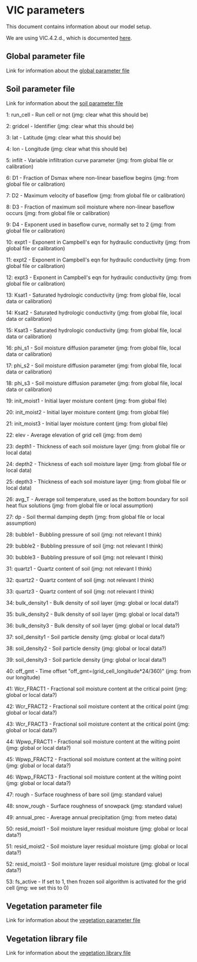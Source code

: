 
# VIC parameters

This document contains information about our model setup.

We are using VIC.4.2.d., which is documented [here](http://vic.readthedocs.io/en/vic.4.2.d/).



## Global parameter file

Link for information about the [global parameter file](http://vic.readthedocs.io/en/vic.4.2.d/Documentation/GlobalParam/)




## Soil parameter file

Link for information about the [soil parameter file](http://vic.readthedocs.io/en/vic.4.2.d/Documentation/SoilParam/)

1:  run_cell - Run cell or not (jmg: clear what this should be)

2:  gridcel - Identifier (jmg: clear what this should be)

3:  lat - Latitude (jmg: clear what this should be)

4:  lon - Longitude (jmg: clear what this should be)

5:  infilt - Variable infiltration curve parameter (jmg: from global file or calibration)

6:  D1 - Fraction of Dsmax where non-linear baseflow begins (jmg: from global file or calibration)

7:  D2 - Maximum velocity of baseflow (jmg: from global file or calibration)

8:  D3 - Fraction of maximum soil moisture where non-linear baseflow occurs (jmg: from global file or calibration)

9:  D4 - Exponent used in baseflow curve, normally set to 2 (jmg: from global file or calibration)

10: expt1 - Exponent in Campbell's eqn for hydraulic conductivity (jmg: from global file or calibration)

11: expt2 - Exponent in Campbell's eqn for hydraulic conductivity (jmg: from global file or calibration)

12: expt3 - Exponent in Campbell's eqn for hydraulic conductivity (jmg: from global file or calibration)

13: Ksat1 - Saturated hydrologic conductivity (jmg: from global file, local data or calibration)

14: Ksat2 - Saturated hydrologic conductivity (jmg: from global file, local data or calibration)

15: Ksat3 - Saturated hydrologic conductivity (jmg: from global file, local data or calibration)

16: phi_s1 - Soil moisture diffusion parameter (jmg: from global file, local data or calibration)

17: phi_s2 - Soil moisture diffusion parameter (jmg: from global file, local data or calibration)

18: phi_s3 - Soil moisture diffusion parameter (jmg: from global file, local data or calibration)

19: init_moist1 - Initial layer moisture content (jmg: from global file)

20: init_moist2 -	Initial layer moisture content (jmg: from global file)

21: init_moist3 - Initial layer moisture content (jmg: from global file)

22: elev - Average elevation of grid cell (jmg: from dem)

23: depth1 - Thickness of each soil moisture layer (jmg: from global file or local data)

24: depth2 - Thickness of each soil moisture layer (jmg: from global file or local data)

25: depth3 - Thickness of each soil moisture layer (jmg: from global file or local data)

26: avg_T - Average soil temperature, used as the bottom boundary for soil heat flux solutions (jmg: from global file or local assumption)

27: dp - Soil thermal damping depth (jmg: from global file or local assumption)

28: bubble1 - Bubbling pressure of soil (jmg: not relevant I think)

29: bubble2 - Bubbling pressure of soil (jmg: not relevant I think)

30: bubble3 - Bubbling pressure of soil (jmg: not relevant I think)

31: quartz1 - Quartz content of soil (jmg: not relevant I think)

32: quartz2 -	Quartz content of soil  (jmg: not relevant I think)

33: quartz3 -	Quartz content of soil  (jmg: not relevant I think)

34: bulk_density1 - Bulk density of soil layer (jmg: global or local data?)

35: bulk_density2 - Bulk density of soil layer (jmg: global or local data?)

36: bulk_density3 - Bulk density of soil layer (jmg: global or local data?)

37: soil_density1 - Soil particle density (jmg: global or local data?)

38: soil_density2 - Soil particle density (jmg: global or local data?)

39: soil_density3 - Soil particle density (jmg: global or local data?)

40: off_gmt - Time offset "off_gmt=(grid_cell_longitude*24/360)" (jmg: from our longitude)

41: Wcr_FRACT1 - Fractional soil moisture content at the critical point (jmg: global or local data?)

42: Wcr_FRACT2 - Fractional soil moisture content at the critical point (jmg: global or local data?)

43: Wcr_FRACT3 - Fractional soil moisture content at the critical point (jmg: global or local data?)

44: Wpwp_FRACT1 - Fractional soil moisture content at the wilting point (jmg: global or local data?)

45: Wpwp_FRACT2 - Fractional soil moisture content at the wilting point (jmg: global or local data?)

46: Wpwp_FRACT3 - Fractional soil moisture content at the wilting point (jmg: global or local data?)

47: rough - Surface roughness of bare soil (jmg: standard value)

48: snow_rough - Surface roughness of snowpack (jmg: standard value)

49: annual_prec - Average annual precipitation (jmg: from meteo data)

50: resid_moist1 - Soil moisture layer residual moisture (jmg: global or local data?)

51: resid_moist2 - Soil moisture layer residual moisture (jmg: global or local data?)

52: resid_moist3 - Soil moisture layer residual moisture (jmg: global or local data?)

53: fs_active - If set to 1, then frozen soil algorithm is activated for the grid cell (jmg: we set this to 0)


## Vegetation parameter file

Link for information about the [vegetation parameter file](http://vic.readthedocs.io/en/vic.4.2.d/Documentation/VegParam/)



## Vegetation library file

Link for information about the [vegetation library file](http://vic.readthedocs.io/en/vic.4.2.d/Documentation/VegLib/)

